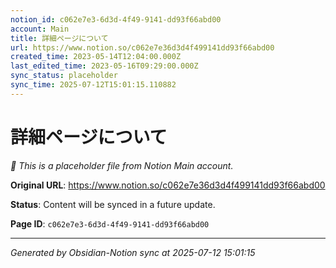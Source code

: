 ```yaml
---
notion_id: c062e7e3-6d3d-4f49-9141-dd93f66abd00
account: Main
title: 詳細ページについて
url: https://www.notion.so/c062e7e36d3d4f499141dd93f66abd00
created_time: 2023-05-14T12:04:00.000Z
last_edited_time: 2023-05-16T09:29:00.000Z
sync_status: placeholder
sync_time: 2025-07-12T15:01:15.110882
---
```


# 詳細ページについて

*🔄 This is a placeholder file from Notion Main account.*

**Original URL**: https://www.notion.so/c062e7e36d3d4f499141dd93f66abd00

**Status**: Content will be synced in a future update.

**Page ID**: `c062e7e3-6d3d-4f49-9141-dd93f66abd00`

---

*Generated by Obsidian-Notion sync at 2025-07-12 15:01:15*

